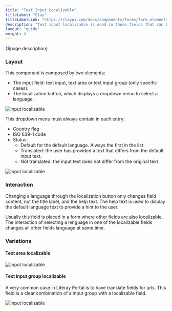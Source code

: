 ```yaml
---
title: "Text Input Localizable"
titleLabel: "Clay"
titleLabelLink: "https://clayui.com/docs/components/forms/form_elements_input_groups.html#input-group-mixed"
description: "Text input localizable is used in those fields that can be translated into multiple languages."
layout: "guide"
weight: 4
---
```


<div class="page-description">{$page.description}</div>

### Layout

This component is composed by two elements: 

* The input field: text input, text area or text input group (only specific cases).
* The localization button, which displays a dropdown menu to select a language.

![input localizable](../../../images/InputLozalizable.png)

This dropdown menu must always contain in each entry:
* Country flag
* ISO 639-1 code
* Status:
    * Default for the default language. Always the first in the list
    * Translated: the user has provided a text that differs from the default input text.
    * Not translated: the input text does not differ from the original text.

![input localizable](../../../images/InputLocalizableOpen.png)

### Interaction

Changing a language through the localization button only changes field content, not the title label, and the help text. The help text is used to display the default language text to provide a hint to the user.

Usually this field is placed in a form where other fields are also localizable. The interaction of selecting a lenguage in one of the localizable fields changes all other fields language at same time.


### Variations

#### Text area localizable

![input localizable](../../../images/InputLocalizableArea.png)


#### Text input group localizable

A very common case in Liferay Portal is to have translate fields for urls. This field is a clear combination of a input group with a localizable field.

![input localizable](../../../images/InputLocalizableGroupURL.png)



